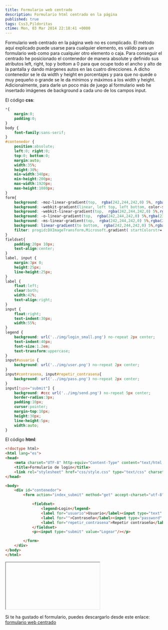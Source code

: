 ```yaml
---
title: Formulario web centrado
description: Formulario html centrado en la página
published: true
tags: Css3,Pildoritas
ctime: Mon, 03 Mar 2014 22:18:41 +0000
---
```


Formulario web centrado en la página web no es complicado. El método aquí explicado puede usarse para cualquier elemento, es válido para un formulario web como para cualquier otro elemento o caja. Para conseguir el centrado he posicionado el contenedor de manera absolute y definido sus atributos left, right, top y bottom a 0 para que ocupe todo el ancho y alto de la pantalla y dando márgenes autos en las cuatro direcciones. A dicho contenedor se le da width y height en porcentajes y para que no quede o muy pequeño o grande se le da mínimos y máximos a los width y height. Adicionalmente, para darle un poco más de juego al formulario web he insertado imágenes de background a cada uno de los campos input.

El código **css**:

```css
*{
    margin:0;
    padding:0;
}
body {
    font-family:sans-serif;
}
#contenedor {
    position:absolute;
    left:0; right:0;
    top:0; bottom:0;
    margin:auto;
    width:35%;
    height:30%;
    min-width:340px;
    min-height:200px;
    max-width:1920px;
    max-height:1080px;
}
form{
    background: -moz-linear-gradient(top,  rgba(242,244,242,0) 5%, rgba(237,247,239,0.47) 50%, rgba(237,247,239,1) 100%);
    background: -webkit-gradient(linear, left top, left bottom, color-stop(5%,rgba(242,244,242,0)), color-stop(50%,rgba(237,247,239,0.47)), color-stop(100%,rgba(237,247,239,1)));
    background: -webkit-linear-gradient(top,  rgba(242,244,242,0) 5%,rgba(237,247,239,0.47) 50%,rgba(237,247,239,1) 100%);
    background: -o-linear-gradient(top,  rgba(242,244,242,0) 5%,rgba(237,247,239,0.47) 50%,rgba(237,247,239,1) 100%);
    background: -ms-linear-gradient(top,  rgba(242,244,242,0) 5%,rgba(237,247,239,0.47) 50%,rgba(237,247,239,1) 100%);
    background: linear-gradient(to bottom,  rgba(242,244,242,0) 5%,rgba(237,247,239,0.47) 50%,rgba(237,247,239,1) 100%);
    filter: progid:DXImageTransform.Microsoft.gradient( startColorstr='#00f2f4f2', endColorstr='#edf7ef',GradientType=0 );
}
fieldset{
    padding:20px 10px;
    text-align:center;
}
label, input {
    margin:3px 0;
    height:25px;
    line-height:25px;
}
label {
    float:left;
    clear:both;
    width:42%;
    text-align:right;
}
input {
    float:right;
    text-indent:30px;
    width:55%;
}
legend {
    background: url('../img/login_small.png') no-repeat 2px center;
    text-indent:40px;
    font-size:1.2em;
    text-transform:uppercase;
}
input#usuario {
    background: url('../img/user.png') no-repeat 2px center;
}
input#contrasena, input#repetir_contrasena{
    background: url('../img/pass.png') no-repeat 2px center;
}
input[type="submit"] {
    background: #ccc url('../img/send.png') no-repeat 5px center;
    border-radius:3px;
    padding:10px;
    cursor:pointer;
    margin-top:10px;
    height:30px;
    line-height:5px;
    width:auto;
}
```

El código **html**:

```html
<!doctype html>
<html lang="es">
<head>
	<meta charset="UTF-8" http-equiv="Content-Type" content="text/html;" />
	<title>Formulario de login</title>
	<link rel="stylesheet" href="css/style.css" type="text/css" charset="utf-8"/>
</head>

<body>
    <div id="contenedor">
        <form action="index_submit" method="get" accept-charset="utf-8">

            <fieldset>
                <legend>Login</legend>
                <label for="usuario">Usuario</label><input type="text" name="usuario" id="usuario" required="required" />
                <label for="">Contraseña</label><input type="password" name="contrasena" id="contrasena" required="required" />
                <label for="repetir_contrasena">Repetir contraseña</label><input type="password" name="repetir_contrasena" id="repetir_contrasena" required="required" />
            </fieldset>
            <p><input type="submit" value="Logear"/></p>

        </form>
    </div>
</body>
</html>
```
<iframe>
<!doctype html>
<html lang="es">
<head>
	<meta charset="UTF-8" http-equiv="Content-Type" content="text/html;" />
	<title>Formulario de login</title>
	<link rel="stylesheet" href="css/style.css" type="text/css" charset="utf-8"/>
</head>

<body>
    <div id="contenedor">
        <form action="index_submit" method="get" accept-charset="utf-8">

            <fieldset>
                <legend>Login</legend>
                <label for="usuario">Usuario</label><input type="text" name="usuario" id="usuario" required="required" />
                <label for="">Contraseña</label><input type="password" name="contrasena" id="contrasena" required="required" />
                <label for="repetir_contrasena">Repetir contraseña</label><input type="password" name="repetir_contrasena" id="repetir_contrasena" required="required" />
            </fieldset>
            <p><input type="submit" value="Logear"/></p>

        </form>
    </div>
</body>
</html>
</iframe>

Si te ha gustado el formulario, puedes descargarlo desde este enlace: [formulario web centrado](https://dl.dropboxusercontent.com/u/12043780/ivanalbizu.eu/formulario-login.zip "Formulario web centrado")